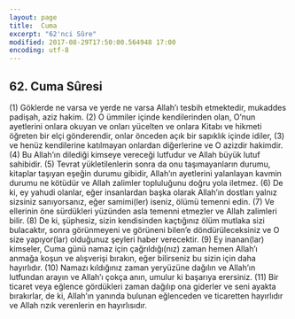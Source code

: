 ```yaml
---
layout: page
title:  Cuma
excerpt: "62'nci Sûre"
modified: 2017-08-29T17:50:00.564948 17:00
encoding: utf-8
---
```


## 62. Cuma Sûresi

(1) Göklerde ne varsa ve yerde ne varsa Allah’ı tesbih etmektedir, mukaddes padişah, aziz hakim.
(2) O ümmiler içinde kendilerinden olan, O’nun ayetlerini onlara okuyan ve onları yücelten ve onlara Kitabı ve hikmeti öğreten bir elçi gönderendir, onlar önceden açık bir sapıklık içinde idiler,
(3) ve henüz kendilerine katılmayan onlardan diğerlerine ve O azizdir hakimdir.
(4) Bu Allah’ın dilediği kimseye vereceği lutfudur ve Allah büyük lutuf sahibidir.
(5) Tevrat yükletilenlerin sonra da onu taşımayanların durumu, kitaplar taşıyan eşeğin durumu gibidir, Allah’ın ayetlerini yalanlayan kavmin durumu ne kötüdür ve Allah zalimler topluluğunu doğru yola iletmez.
(6) De ki, ey yahudi olanlar, eğer insanlardan başka olarak Allah’ın dostları yalnız sizsiniz sanıyorsanız, eğer samimi(ler) iseniz, ölümü temenni edin.
(7) Ve ellerinin öne sürdükleri yüzünden asla temenni etmezler ve Allah zalimleri bilir.
(8) De ki, şüphesiz, sizin kendisinden kaçtığınız ölüm mutlaka sizi bulacaktır, sonra görünmeyeni ve görüneni bilen’e döndürüleceksiniz ve O size yapıyor(lar) olduğunuz şeyleri haber verecektir. 
(9) Ey inanan(lar) kimseler, Cuma günü namaz için çağrıldığı(nız) zaman hemen Allah’ı anmağa koşun ve alışverişi bırakın, eğer bilirseniz bu sizin için daha hayırlıdır. 
(10) Namazı kıldığınız zaman yeryüzüne dağılın ve Allah’ın lutfundan arayın ve Allah’ı çokça anın, umulur ki başarıya erersiniz.
(11) Bir ticaret veya eğlence gördükleri zaman dağılıp ona giderler ve seni ayakta bırakırlar, de ki, Allah’ın yanında bulunan eğlenceden ve ticaretten hayırlıdır ve Allah rızık verenlerin en hayırlısıdır.
